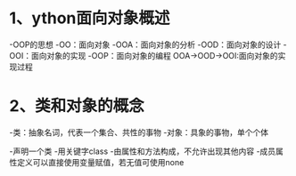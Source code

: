 # 1、ython面向对象概述
-OOP的思想
    -OO：面向对象
    -OOA：面向对象的分析
    -OOD：面向对象的设计
    -OOI：面向对象的实现
    -OOP：面向对象的编程
    OOA->OOD->OOI:面向对象的实现过程
# 2、类和对象的概念
-类：抽象名词，代表一个集合、共性的事物
-对象：具象的事物，单个个体

-声明一个类
    -用关键字class
    -由属性和方法构成，不允许出现其他内容
    -成员属性定义可以直接使用变量赋值，若无值可使用none
    
